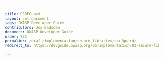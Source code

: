 ```yaml
---

title: CSRFGuard
layout: col-document
tags: OWASP Developer Guide
contributors: Jon Gadsden
document: OWASP Developer Guide
order: 732
permalink: /draft/implementation/secure_libraries/csrfguard/
redirect_to: https://devguide.owasp.org/05-implementation/03-secure-libraries/02-csrf-guard/

---
```

